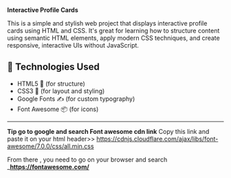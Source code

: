 
**Interactive Profile Cards**

This is a simple and stylish web project that displays interactive profile cards using HTML and CSS. It's great for learning how to structure content using semantic HTML elements, apply modern CSS techniques, and create responsive, interactive UIs without JavaScript.


## 🧰 Technologies Used

- HTML5 🧱 (for structure)
- CSS3 🎨 (for layout and styling)
- Google Fonts ✍️ (for custom typography)
- Font Awesome 📦 (for icons)

---


**Tip go to google and search Font awesome cdn link**
Copy this link and paste it on  your html header>> https://cdnjs.cloudflare.com/ajax/libs/font-awesome/7.0.0/css/all.min.css

From there , you need to go on your browser and search ___https://fontawesome.com/__















